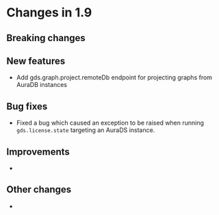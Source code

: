 # Changes in 1.9


## Breaking changes


## New features

* Add gds.graph.project.remoteDb endpoint for projecting graphs from AuraDB instances


## Bug fixes

* Fixed a bug which caused an exception to be raised when running `gds.license.state` targeting an AuraDS instance.


## Improvements

* 

## Other changes

* 

